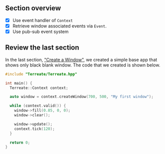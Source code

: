 ## Section overview
- [x] Use event handler of `Context`
- [x] Retrieve window associated events via `Event`.
- [x] Use pub-sub event system

## Review the last section
In the last section, ["Create a Window"](./window.md), we created a simple base app that shows only black blank window. The code that we created is shown below. 
```cpp
#include "Terreate/Terreate.hpp"

int main() {
  Terreate::Context context;

  auto window = context.createWindow(700, 500, "My first window");

  while (context.valid()) {
    window->fill(0.85, 0, 0);
    window->clear();

    window->update();
    context.tick(120);
  }

  return 0;
}
```
